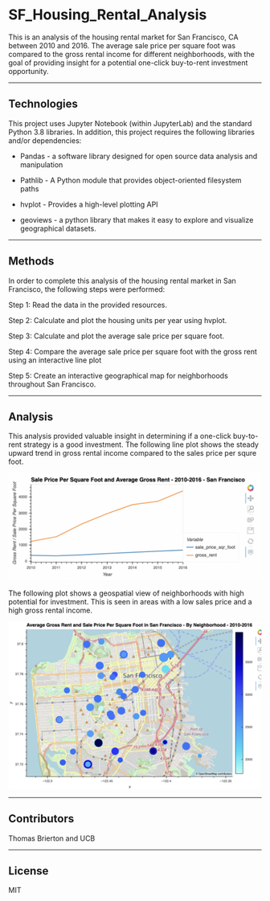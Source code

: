 # SF_Housing_Rental_Analysis

This is an analysis of the housing rental market for San Francisco, CA between 2010 and 2016. The average sale price per square foot was compared to the gross rental income for different neighborhoods, with the goal of providing insight for a potential one-click buy-to-rent investment opportunity.

---

## Technologies 

This project uses Jupyter Notebook (within JupyterLab) and the standard Python 3.8 libraries. In addition, this project requires the following libraries and/or dependencies:

- Pandas - a software library designed for open source data analysis and manipulation

- Pathlib - A Python module that provides object-oriented filesystem paths

- hvplot - Provides a high-level plotting API

- geoviews - a python library that makes it easy to explore and visualize geographical datasets.

---

## Methods

In order to complete this analysis of the housing rental market in San Francisco, the following steps were performed:

Step 1: Read the data in the provided resources.

Step 2: Calculate and plot the housing units per year using hvplot.

Step 3: Calculate and plot the average sale price per square foot.

Step 4: Compare the average sale price per square foot with the gross rent using an interactive line plot

Step 5: Create an interactive geographical map for neighborhoods throughout San Francisco.

---

## Analysis

This analysis provided valuable insight in determining if a one-click buy-to-rent strategy is a good investment. The following line plot shows the steady upward trend in gross rental income compared to the sales price per squre foot.

![](https://github.com/ThomasBrierton/SF_Housing_Rental_Analysis/blob/main/Images/Screen%20Shot%202022-02-13%20at%208.22.25%20PM.png)

The following plot shows a geospatial view of neighborhoods with high potential for investment. This is seen in areas with a low sales price and a high gross rental income. 

![](https://github.com/ThomasBrierton/SF_Housing_Rental_Analysis/blob/main/Images/Screen%20Shot%202022-02-13%20at%208.30.13%20PM.png)

---

## Contributors

Thomas Brierton and UCB

---

## License

MIT